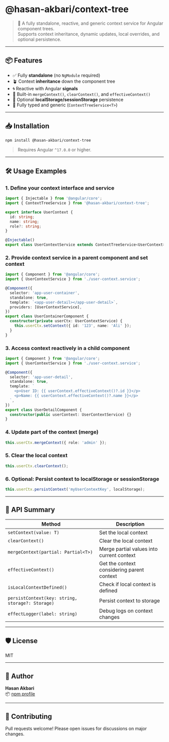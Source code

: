 # @hasan-akbari/context-tree

> 🧠 A fully standalone, reactive, and generic context service for Angular component trees.  
> Supports context inheritance, dynamic updates, local overrides, and optional persistence.

---

## 📦 Features

- ✅ Fully **standalone** (no `NgModule` required)
- 🪴 Context **inheritance** down the component tree
- 🌀 Reactive with Angular **signals**
- 🔧 Built-in `mergeContext()`, `clearContext()`, and `effectiveContext()`
- 💾 Optional **localStorage/sessionStorage** persistence
- 📜 Fully typed and generic (`ContextTreeService<T>`)

---

## 📥 Installation

```bash
npm install @hasan-akbari/context-tree
```

> Requires Angular `^17.0.0` or higher.

---

## 🛠️ Usage Examples

### 1. Define your context interface and service

```ts
import { Injectable } from '@angular/core';
import { ContextTreeService } from '@hasan-akbari/context-tree';

export interface UserContext {
  id: string;
  name: string;
  role?: string;
}

@Injectable()
export class UserContextService extends ContextTreeService<UserContext> {}
```

### 2. Provide context service in a parent component and set context

```ts
import { Component } from '@angular/core';
import { UserContextService } from './user-context.service';

@Component({
  selector: 'app-user-container',
  standalone: true,
  template: `<app-user-detail></app-user-detail>`,
  providers: [UserContextService],
})
export class UserContainerComponent {
  constructor(private userCtx: UserContextService) {
    this.userCtx.setContext({ id: '123', name: 'Ali' });
  }
}
```

### 3. Access context reactively in a child component

```ts
import { Component } from '@angular/core';
import { UserContextService } from './user-context.service';

@Component({
  selector: 'app-user-detail',
  standalone: true,
  template: `
    <p>User ID: {{ userContext.effectiveContext()?.id }}</p>
    <p>Name: {{ userContext.effectiveContext()?.name }}</p>
  `,
})
export class UserDetailComponent {
  constructor(public userContext: UserContextService) {}
}
```

### 4. Update part of the context (merge)

```ts
this.userCtx.mergeContext({ role: 'admin' });
```

### 5. Clear the local context

```ts
this.userCtx.clearContext();
```

### 6. Optional: Persist context to localStorage or sessionStorage

```ts
this.userCtx.persistContext('myUserContextKey', localStorage);
```

---

## 🧠 API Summary

| Method                     | Description                               |
|----------------------------|-------------------------------------------|
| `setContext(value: T)`     | Set the local context                      |
| `clearContext()`           | Clear the local context                    |
| `mergeContext(partial: Partial<T>)` | Merge partial values into current context |
| `effectiveContext()`       | Get the context considering parent context |
| `isLocalContextDefined()`  | Check if local context is defined          |
| `persistContext(key: string, storage?: Storage)` | Persist context to storage              |
| `effectLogger(label: string)` | Debug logs on context changes           |

---

## 🛡 License

MIT

---

## 👤 Author

**Hasan Akbari**  
📦 [npm profile](https://www.npmjs.com/~hasan-akbari)

---

## 🤝 Contributing

Pull requests welcome! Please open issues for discussions on major changes.
